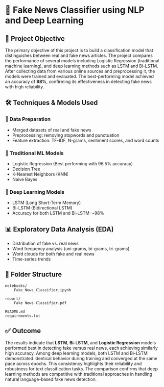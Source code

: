 # 📰 Fake News Classifier using NLP and Deep Learning

## 🎯 Project Objective
The primary objective of this project is to build a classification model that distinguishes between real and fake news articles. The project compares the performance of several models including Logistic Regression (traditional machine learning), and deep learning methods such as LSTM and Bi-LSTM. After collecting data from various online sources and preprocessing it, the models were trained and evaluated. The best-performing model achieved an accuracy of **98%**, confirming its effectiveness in detecting fake news with high reliability.

## 🛠️ Techniques & Models Used

### 🔹 Data Preparation
- Merged datasets of real and fake news
- Preprocessing: removing stopwords and punctuation
- Feature extraction: TF-IDF, N-grams, sentiment scores, and word counts

### 🔹 Traditional ML Models
- Logistic Regression (Best performing with 96.5% accuracy)
- Decision Tree
- K-Nearest Neighbors (KNN)
- Naive Bayes

### 🔹 Deep Learning Models
- LSTM (Long Short-Term Memory)
- Bi-LSTM (Bidirectional LSTM)
- Accuracy for both LSTM and Bi-LSTM: ~98%

## 📊 Exploratory Data Analysis (EDA)
- Distribution of fake vs. real news
- Word frequency analysis (uni-grams, bi-grams, tri-grams)
- Word clouds for both fake and real news
- Time-series trends

## 📁 Folder Structure
```
notebooks/
    Fake_News_Classifier.ipynb

report/
    Fake News Classifier.pdf

README.md
requirements.txt
```

## ✅ Outcome
The results indicate that **LSTM**, **Bi-LSTM**, and **Logistic Regression** models performed best in detecting fake versus real news, each achieving similarly high accuracy. Among deep learning models, both LSTM and Bi-LSTM demonstrated identical behavior during training and converged at the same pace across epochs. This consistency highlights their reliability and robustness for text classification tasks. The comparison confirms that deep learning methods are competitive with traditional approaches in handling natural language-based fake news detection.



